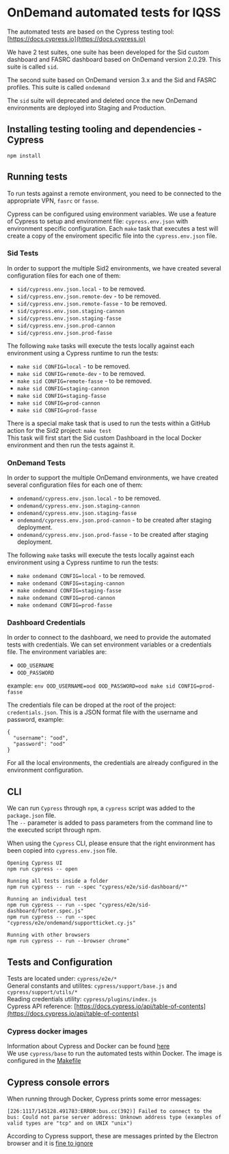 # OnDemand automated tests for IQSS
The automated tests are based on the Cypress testing tool: [https://docs.cypress.io](https://docs.cypress.io)

We have 2 test suites, one suite has been developed for the Sid custom dashboard and FASRC dashboard based on OnDemand version 2.0.29. This suite is called `sid`.

The second suite based on OnDemand version 3.x and the Sid and FASRC profiles. This suite is called `ondemand`

The `sid` suite will deprecated and deleted once the new OnDemand environments are deployed into Staging and Production.

## Installing testing tooling and dependencies - Cypress
`npm install`

## Running tests
To run tests against a remote environment, you need to be connected to the appropriate VPN, `fasrc` or `fasse`.

Cypress can be configured using environment variables. We use a feature of Cypress to setup and environment file: `cypress.env.json` with environment specific configuration. Each `make` task that executes a test will create a copy of the enviroment specific file into the `cypress.env.json` file.

### Sid Tests
In order to support the multiple Sid2 environments, we have created several configuration files for each one of them:
 * `sid/cypress.env.json.local` - to be removed.
 * `sid/cypress.env.json.remote-dev` - to be removed.
 * `sid/cypress.env.json.remote-fasse` - to be removed.
 * `sid/cypress.env.json.staging-cannon`
 * `sid/cypress.env.json.staging-fasse`
 * `sid/cypress.env.json.prod-cannon`
 * `sid/cypress.env.json.prod-fasse`

 The following `make` tasks will execute the tests locally against each environment using a Cypress runtime to run the tests:
  * `make sid CONFIG=local` - to be removed.
  * `make sid CONFIG=remote-dev` - to be removed.
  * `make sid CONFIG=remote-fasse` - to be removed.
  * `make sid CONFIG=staging-cannon`
  * `make sid CONFIG=staging-fasse`
  * `make sid CONFIG=prod-cannon`
  * `make sid CONFIG=prod-fasse`

  There is a special make task that is used to run the tests within a GitHub action for the Sid2 project: `make test`  
  This task will first start the Sid custom Dashboard in the local Docker environment and then run the tests against it.

### OnDemand Tests
In order to support the multiple OnDemand environments, we have created several configuration files for each one of them:
 * `ondemand/cypress.env.json.local` - to be removed.
 * `ondemand/cypress.env.json.staging-cannon`
 * `ondemand/cypress.env.json.staging-fasse`
 * `ondemand/cypress.env.json.prod-cannon` - to be created after staging deployment.
 * `ondemand/cypress.env.json.prod-fasse` - to be created after staging deployment.

The following `make` tasks will execute the tests locally against each environment using a Cypress runtime to run the tests:
  * `make ondemand CONFIG=local` - to be removed.
  * `make ondemand CONFIG=staging-cannon`
  * `make ondemand CONFIG=staging-fasse`
  * `make ondemand CONFIG=prod-cannon`
  * `make ondemand CONFIG=prod-fasse`

### Dashboard Credentials
In order to connect to the dashboard, we need to provide the automated tests with credentials. We can set environment variables or a credentials file. The environment variables are:
 * `OOD_USERNAME`
 * `OOD_PASSWORD`

 example: `env OOD_USERNAME=ood OOD_PASSWORD=ood make sid CONFIG=prod-fasse`

 The credentials file can be droped at the root of the project: `credentials.json`. This is a JSON format file with the username and password, example:
```
{
  "username": "ood",
  "password": "ood"
}
```

For all the local environments, the credentials are already configured in the environment configuration.

## CLI
We can run `Cypress` through `npm`, a `cypress` script was added to the `package.json` file.  
The `--` parameter is added to pass parameters from the command line to the executed script through npm.

When using the `Cypress` CLI, please ensure that the right environment has been copied into `cypress.env.json` file.

```
Opening Cypress UI
npm run cypress -- open

Running all tests inside a folder
npm run cypress -- run --spec "cypress/e2e/sid-dashboard/*"

Running an individual test
npm run cypress -- run --spec "cypress/e2e/sid-dashboard/footer.spec.js"
npm run cypress -- run --spec "cypress/e2e/ondemand/supportticket.cy.js"

Running with other browsers
npm run cypress -- run --browser chrome"
```

## Tests and Configuration
Tests are located under: `cypress/e2e/*`  
General constants and utilites: `cypress/support/base.js` and `cypress/support/utils/*`  
Reading credentials utility: `cypress/plugins/index.js`  
Cypress API reference: [https://docs.cypress.io/api/table-of-contents](https://docs.cypress.io/api/table-of-contents)

### Cypress docker images
Information about Cypress and Docker can be found [here](https://docs.cypress.io/examples/examples/docker#Images)  
We use `cypress/base` to run the automated tests within Docker. The image is configured in the [Makefile](Makefile)

## Cypress console errors
When running through Docker, Cypress prints some error messages:
```
[226:1117/145128.491783:ERROR:bus.cc(392)] Failed to connect to the bus: Could not parse server address: Unknown address type (examples of valid types are "tcp" and on UNIX "unix")
```

According to Cypress support, these are messages printed by the Electron browser and it is [fine to ignore](https://github.com/cypress-io/cypress/issues/4925)
